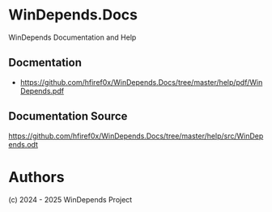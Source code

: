 # WinDepends.Docs
 WinDepends Documentation and Help

## Docmentation

+ https://github.com/hfiref0x/WinDepends.Docs/tree/master/help/pdf/WinDepends.pdf

## Documentation Source

https://github.com/hfiref0x/WinDepends.Docs/tree/master/help/src/WinDepends.odt

# Authors

(c) 2024 - 2025 WinDepends Project